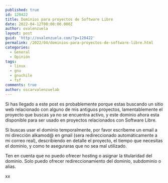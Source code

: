 ```yaml
---
published: true
id: 120422
title: Dominios para proyectos de Software Libre
date: 2022-04-12T00:00:00.000Z
author: ovalenzuela
layout: post
guid: 'http://ovalenzuela.com/?p=120422'
permalink: /2022/04/dominios-para-proyectos-de-software-libre.html
categories:
  - General
  - Opinión
tags:
  - linux
  - gnu
  - gnuchile
  - fsf
comments: true
author: oscarvalenzuelab
---
```


Si has llegado a este post es probablemente porque estas buscando un sitio web relacionado con alguno de mis antiguos proyectos, lamentablemente el proyecto que buscas ya no se encuentra activo, y este dominio ahora esta disponible para ser usado en proyectos relacionados con Software Libre.


Si buscas usar el dominio temporalmente, por favor escríbeme un email a mí dirección alkamod@ en gmail (sera redireccionado automáticamente a mi correo real), describiendo en detalle el proyecto, el tiempo que necesitas el dominio, y como te aseguraras que no sea mal utilizado.


Ten en cuenta que no puedo ofrecer hosting o asignar la titularidad del dominio. Solo puedo ofrecer redireccionamiento del dominio, subdominio o alias.

xx
